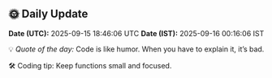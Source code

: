 ## 🌞 Daily Update

**Date (UTC):** 2025-09-15 18:46:06 UTC
**Date (IST):** 2025-09-16 00:16:06 IST

💡 *Quote of the day:* Code is like humor. When you have to explain it, it’s bad.

🛠️ Coding tip: Keep functions small and focused.
